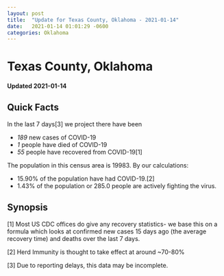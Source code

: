 ```yaml
---
layout: post
title:  "Update for Texas County, Oklahoma - 2021-01-14"
date:   2021-01-14 01:01:29 -0600
categories: Oklahoma
---
```


# Texas County, Oklahoma
#### Updated 2021-01-14

## Quick Facts

In the last 7 days[3] we project there have been
- *189* new cases of COVID-19
- *1* people have died of COVID-19
- *55* people have recovered from COVID-19[1]

The population in this census area is 19983. By our calculations:
- 15.90% of the population have had COVID-19.[2]
- 1.43% of the population or 285.0 people are actively fighting the virus.

## Synopsis




[1] Most US CDC offices do give any recovery statistics- we base this on a formula which looks at confirmed new cases
15 days ago (the average recovery time) and deaths over the last 7 days.

[2] Herd Immunity is thought to take effect at around ~70-80%

[3] Due to reporting delays, this data may be incomplete.
 
    